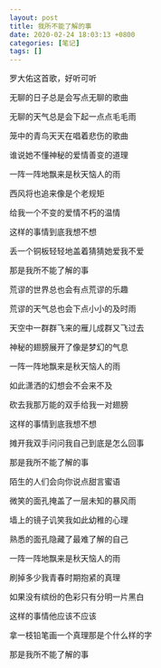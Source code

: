 ```yaml
---
layout: post
title: 我所不能了解的事
date: 2020-02-24 18:03:13 +0800
categories: [笔记]
tags: []
---
```


罗大佑这首歌，好听可听
<!-- more -->


无聊的日子总是会写点无聊的歌曲

无聊的天气总是会下起一点点毛毛雨

笼中的青鸟天天在唱着悲伤的歌曲

谁说她不懂神秘的爱情善变的道理

一阵一阵地飘来是秋天恼人的雨

西风将也追来像是个老规矩

给我一个不变的爱情不朽的温情

这样的事情到底我想不想

丢一个铜板轻轻地盖着猜猜她爱我不爱

那是我所不能了解的事



荒谬的世界总也会有点荒谬的乐趣

荒谬的天气总也会下点小小的及时雨

天空中一群群飞来的雁儿成群又飞过去

神秘的翅膀展开了像是梦幻的气息

一阵一阵地飘来是秋天恼人的雨

如此潇洒的幻想会不会来不及

砍去我那万能的双手给我一对翅膀

这样的事情到底我想不想

摊开我双手问问我自己到底是怎么回事

那是我所不能了解的事



陌生的人们会向你说点甜言蜜语

微笑的面孔掩盖了一层未知的暴风雨

墙上的镜子讥笑我如此幼稚的心理

熟悉的面孔隐藏了最难了解的自己

一阵一阵地飘来是秋天恼人的雨

刷掉多少我青春时期抱紧的真理

如果没有缤纷的色彩只有分明一片黑白

这样的事情他应该不应该

拿一枝铅笔画一个真理那是个什么样的字

那是我所不能了解的事